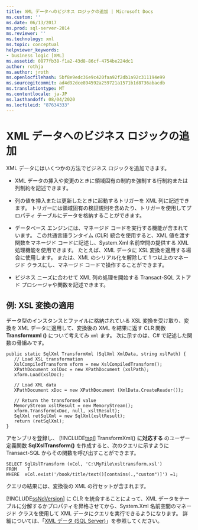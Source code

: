 ```yaml
---
title: XML データへのビジネス ロジックの追加 | Microsoft Docs
ms.custom: ''
ms.date: 06/13/2017
ms.prod: sql-server-2014
ms.reviewer: ''
ms.technology: xml
ms.topic: conceptual
helpviewer_keywords:
- business logic [XML]
ms.assetid: 0877fb38-f1a2-43d8-86cf-4754be224dc1
author: rothja
ms.author: jroth
ms.openlocfilehash: 5bf8e9edc36e9c420faa92f2db1a92c311194e99
ms.sourcegitcommit: ad4d92dce894592a259721a1571b1d8736abacdb
ms.translationtype: MT
ms.contentlocale: ja-JP
ms.lasthandoff: 08/04/2020
ms.locfileid: "87634333"
---
```

# <a name="add-business-logic-to-xml-data"></a>XML データへのビジネス ロジックの追加
  XML データにはいくつかの方法でビジネス ロジックを追加できます。  
  
-   XML データの挿入や変更のときに領域固有の制約を強制する行制約または列制約を記述できます。  
  
-   列の値を挿入または更新したときに起動するトリガーを XML 列に記述できます。 トリガーには領域固有の検証規則を含めたり、トリガーを使用してプロパティ テーブルにデータを格納することができます。  
  
-   データベース エンジンには、マネージド コードを実行する機能が含まれています。 この共通言語ランタイム (CLR) 統合を使用すると、XML 値を渡す関数をマネージド コードに記述し、System.Xml 名前空間の提供する XML 処理機能を使用できます。 たとえば、XML データに XSL 変換を適用する場合に使用します。 または、XML のシリアル化を解除して 1 つ以上のマネージド クラスにし、マネージド コードで操作することができます。  
  
-   ビジネス ニーズに合わせて XML 列の処理を開始する Transact-SQL ストアド プロシージャや関数を記述できます。  
  
## <a name="example-applying-xsl-transformation"></a>例: XSL 変換の適用  
 データ型のインスタンスとファイルに格納されている XSL 変換を受け取り、変換を XML データに適用して、変換後の XML を結果に返す CLR 関数**Transformxml ()** について考えてみ `xml` ます。 次に示すのは、C# で記述した関数の骨組みです。  
  
```  
public static SqlXml TransformXml (SqlXml XmlData, string xslPath) {  
   // Load XSL transformation  
   XslCompiledTransform xform = new XslCompiledTransform();  
   XPathDocument xslDoc = new XPathDocument (xslPath);  
   xform.Load(xslDoc);  
  
   // Load XML data   
   XPathDocument xDoc = new XPathDocument (XmlData.CreateReader());  
  
   // Return the transformed value  
   MemoryStream xsltResult = new MemoryStream();  
   xform.Transform(xDoc, null, xsltResult);  
   SqlXml retSqlXml = new SqlXml(xsltResult);  
   return (retSqlXml);  
}   
```  
  
 アセンブリを登録し、 [!INCLUDE[tsql](../../includes/tsql-md.md)] TransformXml() **に対応する** のユーザー定義関数 **SqlXslTransform()** を作成すると、次のクエリに示すように Transact-SQL からその関数を呼び出すことができます。  
  
```  
SELECT SqlXslTransform (xCol, 'C:\MyFile\xsltransform.xsl')  
FROM    T  
WHERE  xCol.exist('/book/title/text()[contains(.,"custom")]') =1;  
```  
  
 クエリの結果には、変換後の XML の行セットが含まれます。  
  
 [!INCLUDE[ssNoVersion](../../includes/ssnoversion-md.md)] に CLR を統合することによって、XML データをテーブルに分解するかプロパティを昇格させてから、System.Xml 名前空間のマネージド クラスを使用して XML データにクエリを実行できるようになります。 詳細については、「[XML データ &#40;SQL Server&#41;](xml-data-sql-server.md)」を参照してください。  
  
  
